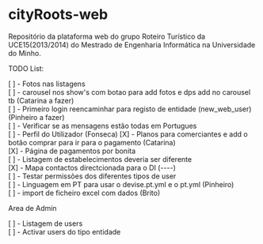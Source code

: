 ﻿cityRoots-web
=============

Repositório da plataforma web do grupo Roteiro Turístico da UCE15(2013/2014) do Mestrado de Engenharia Informática na Universidade do Minho. 

TODO List:

[ ] - Fotos nas listagens  
[ ] - carousel nos show's com botao para add fotos e dps add no carousel tb   (Catarina a fazer)  
[ ] - Primeiro login reencaminhar para registo de entidade (new_web_user)   (Pinheiro a fazer)  
[ ] - Verificar se as mensagens estão todas em Portugues  
[ ] - Perfil do Utilizador  (Fonseca)
[X] - Planos para comerciantes e add o botão comprar para ir para o pagamento  (Catarina)  
[X] - Página de pagamentos por bonita   
[ ] - Listagem de estabelecimentos deveria ser diferente  
[X] - Mapa contactos directcionada para o DI   (----)  
[ ] - Testar permissões dos diferentes tipos de user  
[ ] - Linguagem em PT para usar o devise.pt.yml e o pt.yml  (Pinheiro)  
[ ] - import de ficheiro excel com dados  (Brito)  



Area de Admin

[ ] - Listagem de users  
[ ] - Activar users do tipo entidade  


